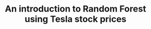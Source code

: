 ---
layout: external
title:  "An introduction to Random Forest using Tesla stock prices"
external_url: https://medium.com/uncanny-recursions/an-introduction-to-random-forest-using-tesla-stock-prices-7a2e25778c7c
---